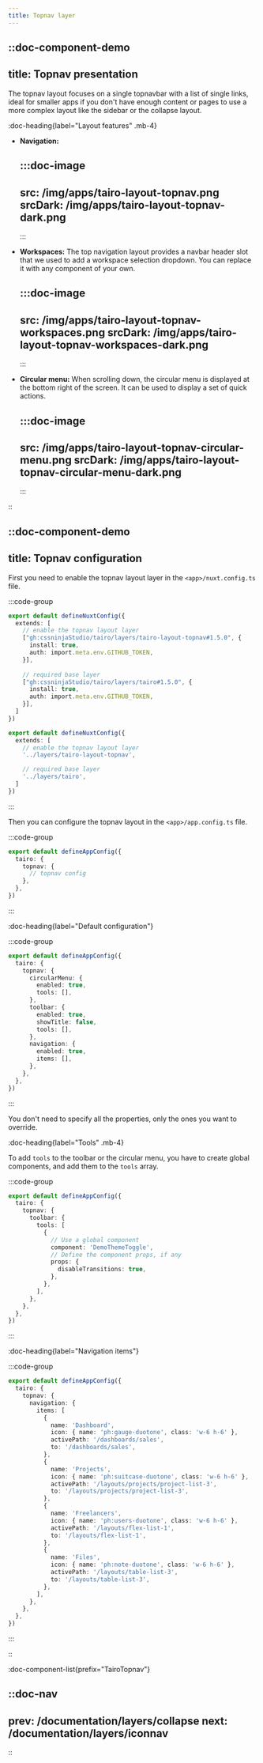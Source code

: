 ```yaml
---
title: Topnav layer
---
```



::doc-component-demo
---
title: Topnav presentation
---
The topnav layout focuses on a single topnavbar with a list of single links, ideal for smaller apps if you don't have enough content or pages to use a more complex layout like the sidebar or the collapse layout.

:doc-heading{label="Layout features" .mb-4}

- **Navigation:** 

  :::doc-image
  ---
  src: /img/apps/tairo-layout-topnav.png
  srcDark: /img/apps/tairo-layout-topnav-dark.png
  ---
  :::


- **Workspaces:** The top navigation layout provides a navbar header slot that we used to add a workspace selection dropdown. You can replace it with any component of your own.

  :::doc-image
  ---
  src: /img/apps/tairo-layout-topnav-workspaces.png
  srcDark: /img/apps/tairo-layout-topnav-workspaces-dark.png
  ---
  :::


- **Circular menu:** When scrolling down, the circular menu is displayed at the bottom right of the screen. It can be used to display a set of quick actions.

  :::doc-image
  ---
  src: /img/apps/tairo-layout-topnav-circular-menu.png
  srcDark: /img/apps/tairo-layout-topnav-circular-menu-dark.png
  ---
  :::


::


::doc-component-demo
---
title: Topnav configuration
---

First you need to enable the topnav layout layer in the `<app>/nuxt.config.ts` file.

:::code-group
```ts [<app>/nuxt.config.ts (github layers)]
export default defineNuxtConfig({
  extends: [
    // enable the topnav layout layer
    ["gh:cssninjaStudio/tairo/layers/tairo-layout-topnav#1.5.0", {
      install: true,
      auth: import.meta.env.GITHUB_TOKEN,
    }],
    
    // required base layer
    ["gh:cssninjaStudio/tairo/layers/tairo#1.5.0", {
      install: true,
      auth: import.meta.env.GITHUB_TOKEN,
    }],
  ]
})
```
```ts [<app>/nuxt.config.ts]
export default defineNuxtConfig({
  extends: [
    // enable the topnav layout layer
    '../layers/tairo-layout-topnav',

    // required base layer
    '../layers/tairo',
  ]
})
```
:::

Then you can configure the topnav layout in the `<app>/app.config.ts` file.


:::code-group
```ts [<app>/app.config.ts]
export default defineAppConfig({
  tairo: {
    topnav: {
      // topnav config
    },
  },
})
```
:::


:doc-heading{label="Default configuration"}


:::code-group
```ts [layers/tairo-layout-topnav/app.config.ts]
export default defineAppConfig({
  tairo: {
    topnav: {
      circularMenu: {
        enabled: true,
        tools: [],
      },
      toolbar: {
        enabled: true,
        showTitle: false,
        tools: [],
      },
      navigation: {
        enabled: true,
        items: [],
      },
    },
  },
})
```
:::

You don't need to specify all the properties, only the ones you want to override.

:doc-heading{label="Tools" .mb-4}

To add `tools` to the toolbar or the circular menu, you have to create global components, and add them to the `tools` array.

:::code-group
```ts [<app>/app.config.ts]
export default defineAppConfig({
  tairo: {
    topnav: {
      toolbar: {
        tools: [
          {
            // Use a global component
            component: 'DemoThemeToggle',
            // Define the component props, if any
            props: {
              disableTransitions: true,
            },
          },
        ],
      },
    },
  },
})
```
:::

:doc-heading{label="Navigation items"}

:::code-group
```ts [<app>/app.config.ts]
export default defineAppConfig({
  tairo: {
    topnav: {
      navigation: {
        items: [
          {
            name: 'Dashboard',
            icon: { name: 'ph:gauge-duotone', class: 'w-6 h-6' },
            activePath: '/dashboards/sales',
            to: '/dashboards/sales',
          },
          {
            name: 'Projects',
            icon: { name: 'ph:suitcase-duotone', class: 'w-6 h-6' },
            activePath: '/layouts/projects/project-list-3',
            to: '/layouts/projects/project-list-3',
          },
          {
            name: 'Freelancers',
            icon: { name: 'ph:users-duotone', class: 'w-6 h-6' },
            activePath: '/layouts/flex-list-1',
            to: '/layouts/flex-list-1',
          },
          {
            name: 'Files',
            icon: { name: 'ph:note-duotone', class: 'w-6 h-6' },
            activePath: '/layouts/table-list-3',
            to: '/layouts/table-list-3',
          },
        ],
      },
    },
  },
})
```
:::


::

:doc-component-list{prefix="TairoTopnav"}



::doc-nav
---
prev: /documentation/layers/collapse
next: /documentation/layers/iconnav
---
::